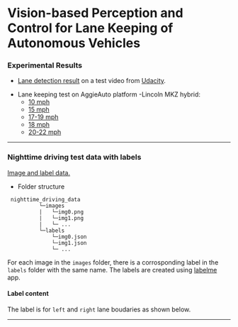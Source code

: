 # Vision-based Perception and Control for Lane Keeping of Autonomous Vehicles

### Experimental Results
- <a target="_blank" href="https://drive.google.com/file/d/1itWQYB3XyWjjB7FkS3jwFreRLPzb5TV0/view?usp=share_link"> Lane detection result</a> on a test video from [Udacity](https://github.com/udacity/CarND-Advanced-Lane-Lines). 
<!--   (https://drive.google.com/file/d/1itWQYB3XyWjjB7FkS3jwFreRLPzb5TV0/view?usp=share_link) -->
- Lane keeping test on AggieAuto platform -Lincoln MKZ hybrid:
  - <a target="_blank" href="https://drive.google.com/file/d/1eFe6Igph0WlnYdaqwkBvpYD3Lbf5cTPz/view?usp=share_link"> 10 mph </a>
  - <a target="_blank" href="https://drive.google.com/file/d/15oczESI7VBMf6DfGg6XsCKEIbasLAsMl/view?usp=share_link"> 15 mph </a>
  - <a target="_blank" href="https://drive.google.com/file/d/1RdBTzxfykjmy-izDYmHEGaoI4tj5N91s/view?usp=share_link"> 17-19 mph </a>
  - <a target="_blank" href="https://drive.google.com/file/d/1LT0UoUgoXXJxODhq8K0dqMcLA2BMTiZX/view?usp=share_link"> 18 mph </a>
  - <a target="_blank" href="https://drive.google.com/file/d/1EByMQuYTOXEqKouim4xNQvMEVKfEWg0k/view?usp=share_link"> 20-22 mph </a>
 
 ----
### Nighttime driving test data with labels
  <a target="_blank" href="https://drive.google.com/drive/folders/1QKEVOJP5nu5cNQ6HzNiZvBkv_AMhHk1i?usp=share_link">Image and label data.</a>
- Folder structure
```
 nighttime_driving_data
          └─images
          |   └─img0.png
          |   └─img1.png
          |   └─ ...
          └─labels
              └─img0.json
              └─img1.json
              └─ ...
```
For each image in the ```images``` folder, there is a corrosponding label in the ```labels``` folder with the same name.
The labels are created using [labelme](https://github.com/wkentaro/labelme.git) app.
#### Label content
  The label is for ```left``` and ```right``` lane boudaries as shown below.

---
<!-- ### Camera calibration
Intrinsic calibration matrices are the following. 
* The images in the dataset are already corrected.
```
## Camera Matrix
cam_mtx = np.array([[2.07260223e+03, 0.00000000e+00, 8.25522002e+02],
                    [0.00000000e+00, 2.07577055e+03, 4.92533698e+02],
                    [0.00000000e+00, 0.00000000e+00, 1.00000000e+00]
                  ])

## Distortion coefficients
dist_coeff =np.array([[-0.60676022,  0.49186421,  0.00113308,  0.01104831, -0.45043961]])


## Refined camera matrix obtained by OpenCV's getOptimalNewCameraMatrix()
refined_cam_mtx = np.array([[1.75234119e+03, 0.00000000e+00, 7.96353770e+02],
                            [0.00000000e+00, 1.98220215e+03, 4.88376415e+02],
                            [0.00000000e+00, 0.00000000e+00, 1.00000000e+00]
                          ])
```
 -->
